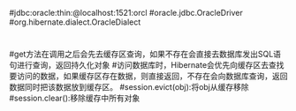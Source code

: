 #jdbc:oracle:thin:@localhost:1521:orcl
#oracle.jdbc.OracleDriver
#org.hibernate.dialect.OracleDialect
#
#get方法在调用之后会先去缓存区查询，如果不存在会直接去数据库发出SQL语句进行查询，返回持久化对象
#访问数据库时，Hibernate会优先向缓存区去查找要访问的数据，如果缓存区存在数据，则直接返回，不存在会向数据库查询，返回数据同时把该数据放到缓存区。
#session.evict(obj):将obj从缓存移除
#session.clear():移除缓存中所有对象
#
